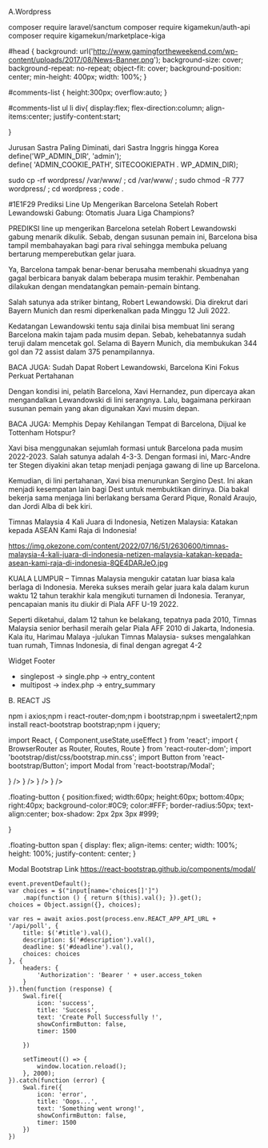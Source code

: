 A.Wordpress


composer require laravel/sanctum
composer require kigamekun/auth-api
composer require kigamekun/marketplace-kiga

#head {
    background: url('http://www.gamingfortheweekend.com/wp-content/uploads/2017/08/News-Banner.png');
    background-size: cover;
    background-repeat: no-repeat;
    object-fit: cover;
    background-position: center;
    min-height: 400px;
    width: 100%;
}



#comments-list {
    height:300px;
    overflow:auto;
}


#comments-list ul li div{
    display:flex;
    flex-direction:column;
    align-items:center;
    justify-content:start;

}


 Jurusan Sastra Paling Diminati, dari Sastra Inggris hingga Korea
define('WP_ADMIN_DIR', 'admin');  
define( 'ADMIN_COOKIE_PATH', SITECOOKIEPATH . WP_ADMIN_DIR);

sudo cp -rf wordpress/ /var/www/ ; cd /var/www/ ; sudo chmod -R 777 wordpress/ ; cd wordpress ; code .

#1E1F29
Prediksi Line Up Mengerikan Barcelona Setelah Robert Lewandowski Gabung: Otomatis Juara Liga Champions?


PREDIKSI line up mengerikan Barcelona setelah Robert Lewandowski gabung menarik dikulik. Sebab, dengan susunan pemain ini, Barcelona bisa tampil membahayakan bagi para rival sehingga membuka peluang bertarung memperebutkan gelar juara.

Ya, Barcelona tampak benar-benar berusaha membenahi skuadnya yang gagal berbicara banyak dalam beberapa musim terakhir. Pembenahan dilakukan dengan mendatangkan pemain-pemain bintang.

Salah satunya ada striker bintang, Robert Lewandowski. Dia direkrut dari Bayern Munich dan resmi diperkenalkan pada Minggu 12 Juli 2022.

Kedatangan Lewandowski tentu saja dinilai bisa membuat lini serang Barcelona makin tajam pada musim depan. Sebab, kehebatannya sudah teruji dalam mencetak gol. Selama di Bayern Munich, dia membukukan 344 gol dan 72 assist dalam 375 penampilannya.

BACA JUGA: Sudah Dapat Robert Lewandowski, Barcelona Kini Fokus Perkuat Pertahanan

Dengan kondisi ini, pelatih Barcelona, Xavi Hernandez, pun dipercaya akan mengandalkan Lewandowski di lini serangnya. Lalu, bagaimana perkiraan susunan pemain yang akan digunakan Xavi musim depan.

BACA JUGA: Memphis Depay Kehilangan Tempat di Barcelona, Dijual ke Tottenham Hotspur?

Xavi bisa menggunakan sejumlah formasi untuk Barcelona pada musim 2022-2023. Salah satunya adalah 4-3-3. Dengan formasi ini, Marc-Andre ter Stegen diyakini akan tetap menjadi penjaga gawang di line up Barcelona.

Kemudian, di lini pertahanan, Xavi bisa menurunkan Sergino Dest. Ini akan menjadi kesempatan lain bagi Dest untuk membuktikan dirinya. Dia bakal bekerja sama menjaga lini berlakang bersama Gerard Pique, Ronald Araujo, dan Jordi Alba di bek kiri. 


Timnas Malaysia 4 Kali Juara di Indonesia, Netizen Malaysia: Katakan kepada ASEAN Kami Raja di Indonesia!

https://img.okezone.com/content/2022/07/16/51/2630600/timnas-malaysia-4-kali-juara-di-indonesia-netizen-malaysia-katakan-kepada-asean-kami-raja-di-indonesia-8QE4DARJeO.jpg

KUALA LUMPUR – Timnas Malaysia mengukir catatan luar biasa kala berlaga di Indonesia. Mereka sukses meraih gelar juara kala dalam kurun waktu 12 tahun terakhir kala mengikuti turnamen di Indonesia. Teranyar, pencapaian manis itu diukir di Piala AFF U-19 2022.

Seperti diketahui, dalam 12 tahun ke belakang, tepatnya pada 2010, Timnas Malaysia senior berhasil meraih gelar Piala AFF 2010 di Jakarta, Indonesia. Kala itu, Harimau Malaya -julukan Timnas Malaysia- sukses mengalahkan tuan rumah, Timnas Indonesia, di final dengan agregat 4-2

Widget Footer
 
- singlepost -> single.php -> entry_content
- multipost -> index.php -> entry_summary

B. REACT JS 


npm i axios;npm i react-router-dom;npm i bootstrap;npm i sweetalert2;npm install react-bootstrap bootstrap;npm i jquery;

import React, { Component,useState,useEffect } from 'react';
import { BrowserRouter as Router, Routes, Route } from 'react-router-dom';
import 'bootstrap/dist/css/bootstrap.min.css';
import Button from 'react-bootstrap/Button';
import Modal from 'react-bootstrap/Modal';

 <Router>
        <Routes>
          <Route exact path='/' element={<Home />} />
          <Route path='/login' element={<Login />} />
          <Route path='/test' element={<Test />} />
          <Route path='/register' element={<Register />} />
        </Routes>
</Router>


.floating-button {
  position:fixed;
	width:60px;
	height:60px;
	bottom:40px;
	right:40px;
	background-color:#0C9;
	color:#FFF;
	border-radius:50px;
	text-align:center;
	box-shadow: 2px 2px 3px #999;
  
}

.floating-button span {
  display: flex;
  align-items: center;
  width: 100%;
  height: 100%;
  justify-content: center;
}

Modal Bootstrap Link
https://react-bootstrap.github.io/components/modal/

    event.preventDefault();
    var choices = $("input[name='choices[]']")
        .map(function () { return $(this).val(); }).get();
    choices = Object.assign({}, choices);

    var res = await axios.post(process.env.REACT_APP_API_URL + '/api/poll', {
        title: $('#title').val(),
        description: $('#description').val(),
        deadline: $('#deadline').val(),
        choices: choices
    }, {
        headers: {
            'Authorization': 'Bearer ' + user.access_token
        }
    }).then(function (response) {
        Swal.fire({
            icon: 'success',
            title: 'Success',
            text: 'Create Poll Successfully !',
            showConfirmButton: false,
            timer: 1500

        })

        setTimeout(() => {
            window.location.reload();
        }, 2000);
    }).catch(function (error) {
        Swal.fire({
            icon: 'error',
            title: 'Oops...',
            text: 'Something went wrong!',
            showConfirmButton: false,
            timer: 1500
        })
    })

